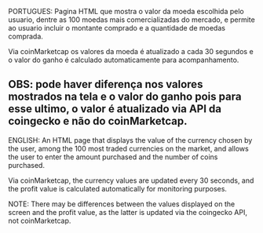 PORTUGUES:
Pagina HTML que mostra o valor da moeda escolhida pelo usuario, dentre as 100 moedas mais comercializadas do mercado, e permite 
ao usuario incluir o montante comprado e a quantidade de moedas comprada.

Via coinMarketcap os valores da moeda é atualizado a cada 30 segundos e o valor do ganho é calculado automaticamente
para acompanhamento.

OBS: pode haver diferença nos valores mostrados na tela e o valor do ganho pois para esse ultimo, o valor é atualizado via
API da coingecko e não do coinMarketcap.
---------------------------------------------------------------------------------------------------------------------------------------------
ENGLISH:
An HTML page that displays the value of the currency chosen by the user, among the 100 most traded currencies on the market, and allows
the user to enter the amount purchased and the number of coins purchased.

Via coinMarketcap, the currency values are updated every 30 seconds, and the profit value is calculated automatically
for monitoring purposes.

NOTE: There may be differences between the values displayed on the screen and the profit value, as the latter is updated via
the coingecko API, not coinMarketcap.
